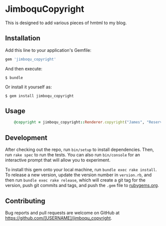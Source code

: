 # JimboquCopyright

This is designed to add various pieces of hmtml to my blog.

## Installation

Add this line to your application's Gemfile:

```ruby
gem 'jimboqu_copyright'
```

And then execute:

    $ bundle

Or install it yourself as:

    $ gem install jimboqu_copyright

## Usage

```ruby
    @copyright = jimboqu_copyright::Renderer.copyright("James", "Reserved")
```

## Development

After checking out the repo, run `bin/setup` to install dependencies. Then, run `rake spec` to run the tests. You can also run `bin/console` for an interactive prompt that will allow you to experiment.

To install this gem onto your local machine, run `bundle exec rake install`. To release a new version, update the version number in `version.rb`, and then run `bundle exec rake release`, which will create a git tag for the version, push git commits and tags, and push the `.gem` file to [rubygems.org](https://rubygems.org).

## Contributing

Bug reports and pull requests are welcome on GitHub at https://github.com/[USERNAME]/jimboqu_copyright.
